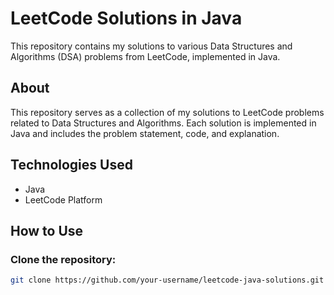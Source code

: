 # LeetCode Solutions in Java

This repository contains my solutions to various Data Structures and Algorithms (DSA) problems from LeetCode, implemented in Java.

## About

This repository serves as a collection of my solutions to LeetCode problems related to Data Structures and Algorithms. Each solution is implemented in Java and includes the problem statement, code, and explanation.

## Technologies Used

- Java
- LeetCode Platform

## How to Use

### Clone the repository:

   ```bash
   git clone https://github.com/your-username/leetcode-java-solutions.git

